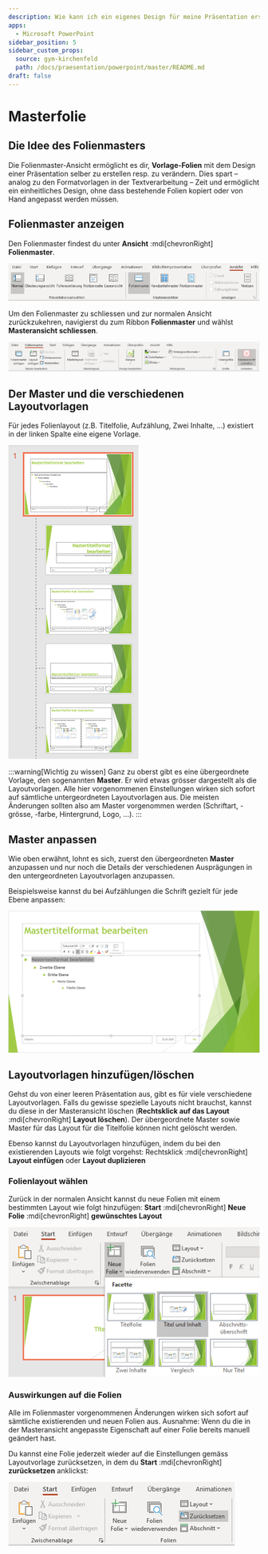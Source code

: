 ```yaml
---
description: Wie kann ich ein eigenes Design für meine Präsentation erstellen?
apps:
  - Microsoft PowerPoint
sidebar_position: 5
sidebar_custom_props:
  source: gym-kirchenfeld
  path: /docs/praesentation/powerpoint/master/README.md
draft: false
---
```


# Masterfolie



## Die Idee des Folienmasters
Die Folienmaster-Ansicht ermöglicht es dir, **Vorlage-Folien** mit dem Design einer Präsentation selber zu erstellen resp. zu verändern. Dies spart – analog zu den Formatvorlagen in der Textverarbeitung – Zeit und ermöglicht ein einheitliches Design, ohne dass bestehende Folien kopiert oder von Hand angepasst werden müssen.


## Folienmaster anzeigen
Den Folienmaster findest du unter __Ansicht__ :mdi[chevronRight] __Folienmaster__.

![Folienmaster anzeigen](./images/folienmaster-anzeigen.png)

Um den Folienmaster zu schliessen und zur normalen Ansicht zurückzukehren, navigierst du zum Ribbon __Folienmaster__ und wählst __Masteransicht schliessen__.

![Folienmaster schliessen](./images/folienmaster-schliessen.png)


## Der Master und die verschiedenen Layoutvorlagen
Für jedes Folienlayout (z.B. Titelfolie, Aufzählung, Zwei Inhalte, ...) existiert in der linken Spalte eine eigene Vorlage.

![Layoutvorlagen im Folienmaster](./images/verschiedene-layoutvorlagen.png)

:::warning[Wichtig zu wissen]
Ganz zu oberst gibt es eine übergeordnete Vorlage, den sogenannten **Master**. Er wird etwas grösser dargestellt als die Layoutvorlagen. Alle hier vorgenommenen Einstellungen wirken sich sofort auf sämtliche untergeordneten Layoutvorlagen aus. Die meisten Änderungen sollten also am Master vorgenommen werden (Schriftart, -grösse, -farbe, Hintergrund, Logo, ...).
:::

## Master anpassen
Wie oben erwähnt, lohnt es sich, zuerst den übergeordneten **Master** anzupassen und nur noch die Details der verschiedenen Ausprägungen in den untergeordneten Layoutvorlagen anzupassen.

Beispielsweise kannst du bei Aufzählungen die Schrift gezielt für jede Ebene anpassen:

![Folienmaster anpassen](./images/master-anpassen.png)

## Layoutvorlagen hinzufügen/löschen
Gehst du von einer leeren Präsentation aus, gibt es für viele verschiedene Layoutvorlagen. Falls du gewisse spezielle Layouts nicht brauchst, kannst du diese in der Masteransicht löschen (__Rechtsklick auf das Layout__ :mdi[chevronRight] __Layout löschen__). Der übergeordnete Master sowie Master für das Layout für die Titelfolie können nicht gelöscht werden.

Ebenso kannst du Layoutvorlagen hinzufügen, indem du bei den existierenden Layouts wie folgt vorgehst: Rechtsklick :mdi[chevronRight] __Layout einfügen__ oder __Layout duplizieren__


### Folienlayout wählen
Zurück in der normalen Ansicht kannst du neue Folien mit einem bestimmten Layout wie folgt hinzufügen: __Start__ :mdi[chevronRight] __Neue Folie__ :mdi[chevronRight] __gewünschtes Layout__

![Folienmaster-layout wählen](./images/layout-waehlen.png)


### Auswirkungen auf die Folien
Alle im Folienmaster vorgenommenen Änderungen wirken sich sofort auf sämtliche existierenden und neuen Folien aus. Ausnahme: Wenn du die in der Masteransicht angepasste Eigenschaft auf einer Folie bereits manuell geändert hast.

Du kannst eine Folie jederzeit wieder auf die Einstellungen gemäss Layoutvorlage zurücksetzen, in dem du __Start__ :mdi[chevronRight] __zurücksetzen__ anklickst:

![Layout zurücksetzen](./images/layout-zuruecksetzen.png)
